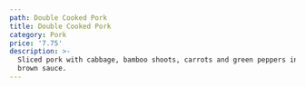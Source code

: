 ```yaml
---
path: Double Cooked Pork
title: Double Cooked Pork
category: Pork
price: '7.75'
description: >-
  Sliced pork with cabbage, bamboo shoots, carrots and green peppers in spicy
  brown sauce.
---
```


